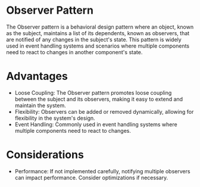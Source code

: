 # Observer Pattern

The Observer pattern is a behavioral design pattern where an object, known as the subject, maintains a list of its dependents, known as observers, that are notified of any changes in the subject's state.
This pattern is widely used in event handling systems and scenarios where multiple components need to react to changes in another component's state.

# Advantages
* Loose Coupling: The Observer pattern promotes loose coupling between the subject and its observers, making it easy to extend and maintain the system.
* Flexibility: Observers can be added or removed dynamically, allowing for flexibility in the system's design.
* Event Handling: Commonly used in event handling systems where multiple components need to react to changes.

# Considerations
* Performance: If not implemented carefully, notifying multiple observers can impact performance. Consider optimizations if necessary.